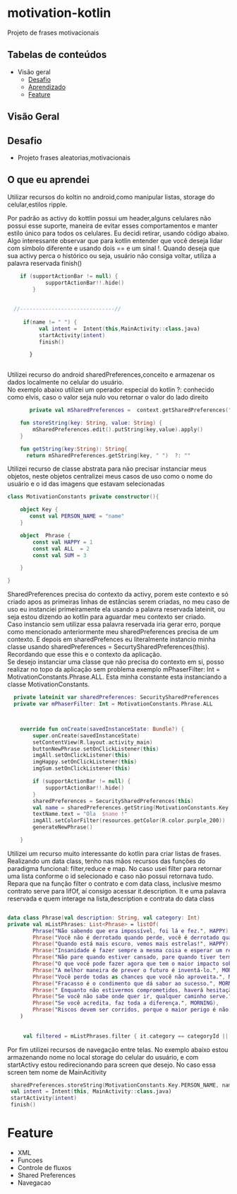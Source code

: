 # motivation-kotlin

Projeto de frases motivacionais

## Tabelas de conteúdos

- Visão geral
  - <a href='#Desafio' > Desafio </a>
  - <a href='#o-que-eu-aprendi' > Aprendizado </a>
  - <a href='#Feature' > Feature </a>

## Visão Geral

## Desafio

- Projeto frases aleatorias,motivacionais


## O que eu aprendei

Utilizar recursos do koltin no android,como manipular listas, storage do celular,estilos ripple.


Por padrão as activy do kottlin possui um header,alguns celulares não possui esse suporte, maneira de evitar esses comportamentos e manter estilo único para todos os celulares.
Eu decidi retirar, usando código abaixo.
Algo interessante observar que para kotlin entender que você deseja lidar com símbolo diferente e usando dois == e um sinal !.
Quando deseja que sua activy perca o histórico ou seja, usuário não consiga voltar, utiliza a palavra reservada finish()


```kotlin
    if (supportActionBar != null) {
            supportActionBar!!.hide()
        }
    
     
  //------------------------------//   
     
     if(name != " ") {
          val intent =  Intent(this,MainActivity::class.java)
          startActivity(intent)
          finish()

       } 
 
```

Utilizei recurso do android sharedPreferences,conceito e armazenar os dados localmente no celular do usuário. </br>
No exemplo abaixo utilizei um operador especial do kotlin ?: conhecido como elvis, caso o valor seja nulo vou retornar o valor do lado direito

```kotlin
       private val mSharedPreferences =  context.getSharedPreferences("motivation",Context.MODE_PRIVATE)

    fun storeString(key: String, value: String) {
        mSharedPreferences.edit().putString(key,value).apply()
    }

    fun getString(key:String): String{
      return mSharedPreferences.getString(key, " ")  ?: ""
```

Utilizei recurso de classe abstrata para não precisar instanciar meus objetos, neste objetos centralizei meus casos de uso como o nome do usuário e o id das imagens que estavam selecionadas

```kotlin
class MotivationConstants private constructor(){

    object Key {
       const val PERSON_NAME = "name"
    }

    object  Phrase {
        const val HAPPY = 1
        const val ALL  = 2
        const val SUM = 3

    }

}

```

SharedPreferences precisa do contexto da activy, porem este contexto e só criado apos as primeiras linhas de estâncias serem criadas, no meu caso de uso eu instanciei primeiramente ela usando a palavra reservada lateinit, ou seja estou dizendo ao kotlin para aguardar meu contexto ser criado.</br>
Caso instancio sem utilizar essa palavra reservada iria gerar erro, porque como mencionado anteriormente meu sharedPreferences precisa de um contexto.
E depois em sharedPrefences eu literalmente instancio minha classe usando sharedPreferences = SecurtySharedPreferences(this). Recordando que esse this e o contexto da aplicação.  </br>
Se desejo instanciar uma classe que não precisa do contexto em si, posso realizar no topo da aplicação sem problema exemplo   mPhaserFilter: Int = MotivationConstants.Phrase.ALL.  Esta minha constante esta instanciando a classe  MotivationConstants.


```kotlin
  private lateinit var sharedPreferences: SecuritySharedPreferences
  private var mPhaserFilter: Int = MotivationConstants.Phrase.ALL



    override fun onCreate(savedInstanceState: Bundle?) {
        super.onCreate(savedInstanceState)
        setContentView(R.layout.activity_main)
        buttonNewPhrase.setOnClickListener(this)
        imgAll.setOnClickListener(this)
        imgHappy.setOnClickListener(this)
        imgSum.setOnClickListener(this)

        if (supportActionBar != null) {
            supportActionBar!!.hide()
        }
        sharedPreferences = SecuritySharedPreferences(this)
        val name = sharedPreferences.getString(MotivationConstants.Key.PERSON_NAME)
        textName.text = "Ola  $name !"
        imgAll.setColorFilter(resources.getColor(R.color.purple_200))
        generateNewPhrase()

    }

```
Utilizei um recurso muito interessante do kotlin para criar  listas de frases.</br>
Realizando um data class, tenho nas mãos recursos das funções do paradigma funcional: filter,reduce e map. No caso usei filter para retornar uma lista conforme o id selecionado e caso não possui retornava tudo. Repara que na função  filter o contrato e com  data class, inclusive mesmo contrato  serve para lifOf, aí consigo acessar it.description. It e uma palavra reservada e quem interage na lista,description e contrata do data class

```kotlin

data class Phrase(val description: String, val category: Int)
private val mListPhrases: List<Phrase> = listOf(
        Phrase("Não sabendo que era impossível, foi lá e fez.", HAPPY),
        Phrase("Você não é derrotado quando perde, você é derrotado quando desiste!", HAPPY),
        Phrase("Quando está mais escuro, vemos mais estrelas!", HAPPY),
        Phrase("Insanidade é fazer sempre a mesma coisa e esperar um resultado diferente.", HAPPY),
        Phrase("Não pare quando estiver cansado, pare quando tiver terminado.", HAPPY),
        Phrase("O que você pode fazer agora que tem o maior impacto sobre o seu sucesso?", HAPPY),
        Phrase("A melhor maneira de prever o futuro é inventá-lo.", MORNING),
        Phrase("Você perde todas as chances que você não aproveita.", MORNING),
        Phrase("Fracasso é o condimento que dá sabor ao sucesso.", MORNING),
        Phrase(" Enquanto não estivermos comprometidos, haverá hesitação!", MORNING),
        Phrase("Se você não sabe onde quer ir, qualquer caminho serve.", MORNING),
        Phrase("Se você acredita, faz toda a diferença.", MORNING),
        Phrase("Riscos devem ser corridos, porque o maior perigo é não arriscar nada!", MORNING)
    )
    
    
     val filtered = mListPhrases.filter { it.category == categoryId || categoryId == ALL }


```
Por fim utilizei recursos de navegação entre telas. No exemplo abaixo estou armazenando  nome no local storage do celular do usuário, e  com startActivy estou redirecionando para screen que desejo. No caso essa screen tem nome de  MainAcitivity 


```kotlin
 sharedPreferences.storeString(MotivationConstants.Key.PERSON_NAME, name)
 val intent = Intent(this, MainActivity::class.java)
 startActivity(intent)
 finish()

```
 

# Feature

- XML
- Funcoes
- Controle de fluxos
- Shared Preferences
- Navegacao
